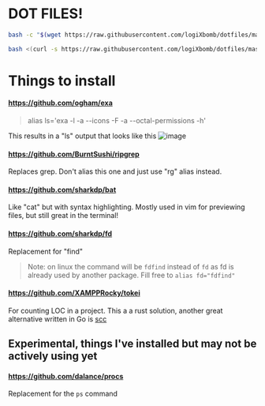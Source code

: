 # DOT FILES!

```bash
bash -c "$(wget https://raw.githubusercontent.com/logiXbomb/dotfiles/master/install.sh -O -)"
```

```bash
bash <(curl -s https://raw.githubusercontent.com/logiXbomb/dotfiles/master/install_mac.sh)
```

# Things to install

#### https://github.com/ogham/exa
> alias ls='exa -l -a --icons -F -a --octal-permissions -h'

This results in a "ls" output that looks like this
![image](https://user-images.githubusercontent.com/11888995/147660234-544d523e-ad34-4d28-92c3-0333e172aa58.png)


#### https://github.com/BurntSushi/ripgrep

Replaces grep. Don't alias this one and just use "rg" alias instead.

#### https://github.com/sharkdp/bat

Like "cat" but with syntax highlighting. Mostly used in vim for previewing files, but still great in the terminal!

#### https://github.com/sharkdp/fd

Replacement for "find"

> Note: on linux the command will be `fdfind` instead of `fd` as fd is already used by another package. Fill free to `alias fd="fdfind"`

#### https://github.com/XAMPPRocky/tokei

For counting LOC in a project. This a a rust solution, another great alternative written in Go is [scc](https://github.com/boyter/scc)


## Experimental, things I've installed but may not be actively using yet

#### https://github.com/dalance/procs

Replacement for the `ps` command
